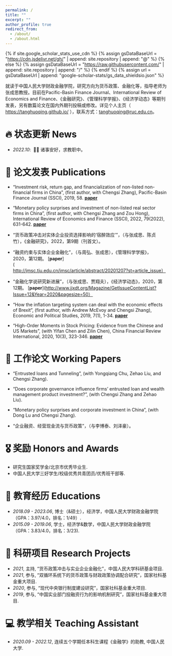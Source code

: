 ```yaml
---
permalink: /
title: ""
excerpt: ""
author_profile: true
redirect_from: 
  - /about/
  - /about.html
---
```


{% if site.google_scholar_stats_use_cdn %}
{% assign gsDataBaseUrl = "https://cdn.jsdelivr.net/gh/" | append: site.repository | append: "@" %}
{% else %}
{% assign gsDataBaseUrl = "https://raw.githubusercontent.com/" | append: site.repository | append: "/" %}
{% endif %}
{% assign url = gsDataBaseUrl | append: "google-scholar-stats/gs_data_shieldsio.json" %}

<span class='anchor' id='about-me'></span>

就读于中国人民大学财政金融学院，研究方向为货币政策、金融化等，指导老师为张成思教授。目前在Pacific-Basin Finance Journal、International Review of Economics and Finance、《金融研究》、《管理科学学报》、《经济学动态》等期刊发表，另有数篇论文在国内外期刊投稿或修改。详见个人主页（ https://tanghuoqing.github.io/ ），联系方式：tanghuoqing@ruc.edu.cn。



# 🔥 状态更新 News
- *2022.10*: &nbsp;🎉🎉 诸事安好，求教职中。 

# 📝 论文发表 Publications 
- “Investment risk, return gap, and financialization of non-listed non-financial firms in China”, (first author, with Chengsi Zhang), Pacific-Basin Finance Journal (SSCI), 2019, 58.   [**paper**](https://www.sciencedirect.com/science/article/pii/S0927538X19301313)

- “Monetary policy surprises and investment of non-listed real sector firms in China”, (first author, with Chengsi Zhang and Zou Hong), International Review of Economics and Finance (SSCI), 2022, 79(2022), 631-642.   [**paper**](https://www.sciencedirect.com/science/article/abs/pii/S1059056022000302)

- “货币政策冲击对实体企业投资选择影响的‘宿醉效应’”，（与张成思、陈贞竹），《金融研究》，2022，第9期（刊首文）。

- “融资约束与实体企业金融化”，（与周弘、张成思），《管理科学学报》，2020，第12期。   [**paper**](http://jmsc.tju.edu.cn/jmsc/article/abstract/20201207?st=article_issue）

- “金融化学说研究新进展”，（与张成思、贾翔夫），《经济学动态》，2020，第12期。   [**paper**](http://www.jjxdt.org/Magazine/GetIssueContentList?Issue=12&Year=2020&pagesize=50）

- “How the inflation targeting system can deal with the economic effects of Brexit”, (first author, with Andrew McEvoy and Chengsi Zhang), Economic and Political Studies, 2019, 7(1), 1-34.   [**paper**](https://www.tandfonline.com/doi/abs/10.1080/20954816.2018.1558983?journalCode=reps20)

- “High-Order Moments in Stock Pricing: Evidence from the Chinese and US Markets”, (with Yifan Chen and Zilin Chen), China Financial Review International, 2020, 10(3), 323-346. [**paper**](https://www.emerald.com/insight/content/doi/10.1108/CFRI-06-2019-0070/full/html)

# 📝 工作论文 Working Papers
- “Entrusted loans and Tunneling”, (with Yongqiang Chu, Zehao Liu, and Chengsi Zhang).

- “Does corporate governance influence firms’ entrusted loan and wealth management product investment?”, (with Chengsi Zhang and Zehao Liu).

- “Monetary policy surprises and corporate investment in China”, (with Dong Lu and Chengsi Zhang).

- “企业融资、经营现金流与货币政策”，（与李博泰、刘泽豪）。

# 🎖 奖励 Honors and Awards
- 研究生国家奖学金/北京市优秀毕业生. 
- 中国人民大学三好学生/校级优秀共青团员/优秀班干部等.

# 📖 教育经历 Educations
- *2018.09 - 2023.06*, 博士（&硕士），经济学，中国人民大学财政金融学院（GPA：3.97/4.0，排名：1/49）. 
- *2015.09 - 2019.06*, 学士，经济学&数学，中国人民大学财政金融学院（GPA：3.83/4.0，排名：3/23). 

# 💬 科研项目 Research Projects
- *2021*, 主持, “货币政策冲击与实业企业金融化”，中国人民大学科研基金项目. 
- *2021*, 参与, “双循环系统下的货币政策与财政政策协调配合研究”，国家社科基金重大项目.  
- *2020*, 参与, “现代中央银行制度建设研究”，国家社科基金重大项目.  
- *2019*, 参与, “中国实业部门投融资行为的影响机制研究”，国家社科基金重大项目.  

# 💻 教学相关 Teaching Assistant
- *2020.09 - 2022.12*, 连续五个学期任本科生课程《金融学》的助教, 中国人民大学.

